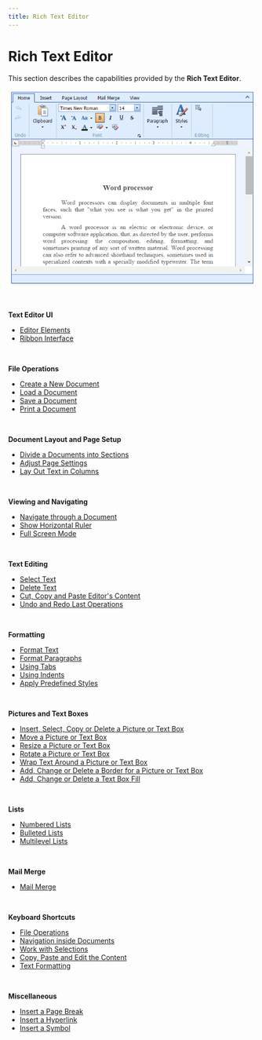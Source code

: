 ```yaml
---
title: Rich Text Editor
---
```

# Rich Text Editor
This section describes the capabilities provided by the **Rich Text Editor**.

![EUD_ASPxRichEdit_MainPicture](../images/Img117723.png)

&nbsp;

**Text Editor UI**
* [Editor Elements](../../interface-elements-for-web/articles/rich-text-editor/text-editor-ui/editor-elements.md)
* [Ribbon Interface](../../interface-elements-for-web/articles/rich-text-editor/text-editor-ui/ribbon-interface.md)

&nbsp;

**File Operations**
* [Create a New Document](../../interface-elements-for-web/articles/rich-text-editor/file-operations/create-a-new-document.md)
* [Load a Document](../../interface-elements-for-web/articles/rich-text-editor/file-operations/load-a-document.md)
* [Save a Document](../../interface-elements-for-web/articles/rich-text-editor/file-operations/save-a-document.md)
* [Print a Document](../../interface-elements-for-web/articles/rich-text-editor/file-operations/print-a-document.md)

&nbsp;

**Document Layout and Page Setup**
* [Divide a Documents into Sections](../../interface-elements-for-web/articles/rich-text-editor/document-layout-and-page-setup/divide-a-documents-into-sections.md)
* [Adjust Page Settings](../../interface-elements-for-web/articles/rich-text-editor/document-layout-and-page-setup/adjust-page-settings.md)
* [Lay Out Text in Columns](../../interface-elements-for-web/articles/rich-text-editor/document-layout-and-page-setup/lay-out-text-in-columns.md)

&nbsp;

**Viewing and Navigating**
* [Navigate through a Document](../../interface-elements-for-web/articles/rich-text-editor/viewing-and-navigating/navigate-through-a-document.md)
* [Show Horizontal Ruler](../../interface-elements-for-web/articles/rich-text-editor/viewing-and-navigating/show-horizontal-ruler.md)
* [Full Screen Mode](../../interface-elements-for-web/articles/rich-text-editor/viewing-and-navigating/full-screen-mode.md)

&nbsp;

**Text Editing**
* [Select Text](../../interface-elements-for-web/articles/rich-text-editor/text-editing/select-text.md)
* [Delete Text](../../interface-elements-for-web/articles/rich-text-editor/text-editing/delete-text.md)
* [Cut, Copy and Paste Editor's Content](../../interface-elements-for-web/articles/rich-text-editor/text-editing/cut-copy-and-paste-editors-content.md)
* [Undo and Redo Last Operations](../../interface-elements-for-web/articles/rich-text-editor/text-editing/undo-and-redo-last-operations.md)

&nbsp;

**Formatting**
* [Format Text](../../interface-elements-for-web/articles/rich-text-editor/formatting/format-text.md)
* [Format Paragraphs](../../interface-elements-for-web/articles/rich-text-editor/formatting/format-paragraphs.md)
* [Using Tabs](../../interface-elements-for-web/articles/rich-text-editor/formatting/using-tabs.md)
* [Using Indents](../../interface-elements-for-web/articles/rich-text-editor/formatting/using-indents.md)
* [Apply Predefined Styles](../../interface-elements-for-web/articles/rich-text-editor/formatting/apply-predefined-styles.md)

&nbsp;

**Pictures and Text Boxes**
* [Insert, Select, Copy or Delete a Picture or Text Box](../../interface-elements-for-web/articles/rich-text-editor/pictures-and-text-boxes/insert-select-copy-or-delete-a-picture-or-text-box.md)
* [Move a Picture or Text Box](../../interface-elements-for-web/articles/rich-text-editor/pictures-and-text-boxes/move-a-picture-or-text-box.md)
* [Resize a Picture or Text Box](../../interface-elements-for-web/articles/rich-text-editor/pictures-and-text-boxes/resize-a-picture-or-text-box.md)
* [Rotate a Picture or Text Box](../../interface-elements-for-web/articles/rich-text-editor/pictures-and-text-boxes/rotate-a-picture-or-text-box.md)
* [Wrap Text Around a Picture or Text Box](../../interface-elements-for-web/articles/rich-text-editor/pictures-and-text-boxes/wrap-text-around-a-picture-or-text-box.md)
* [Add, Change or Delete a Border for a Picture or Text Box](../../interface-elements-for-web/articles/rich-text-editor/pictures-and-text-boxes/add-change-or-delete-a-border-for-a-picture-or-text-box.md)
* [Add, Change or Delete a Text Box Fill](../../interface-elements-for-web/articles/rich-text-editor/pictures-and-text-boxes/add-change-or-delete-a-text-box-fill.md)

&nbsp;

**Lists**
* [Numbered Lists](../../interface-elements-for-web/articles/rich-text-editor/lists/numbered-lists.md)
* [Bulleted Lists](../../interface-elements-for-web/articles/rich-text-editor/lists/bulleted-lists.md)
* [Multilevel Lists](../../interface-elements-for-web/articles/rich-text-editor/lists/multilevel-lists.md)

&nbsp;

**Mail Merge**
* [Mail Merge](../../interface-elements-for-web/articles/rich-text-editor/mail-merge.md)

&nbsp;

**Keyboard Shortcuts**
* [File Operations](../../interface-elements-for-web/articles/rich-text-editor/keyboard-shortcuts/file-operations.md)
* [Navigation inside Documents](../../interface-elements-for-web/articles/rich-text-editor/keyboard-shortcuts/navigation-inside-documents.md)
* [Work with Selections ](../../interface-elements-for-web/articles/rich-text-editor/keyboard-shortcuts/work-with-selections.md)
* [Copy, Paste and Edit the Content](../../interface-elements-for-web/articles/rich-text-editor/keyboard-shortcuts/copy-paste-and-edit-the-content.md)
* [Text Formatting](../../interface-elements-for-web/articles/rich-text-editor/keyboard-shortcuts/text-formatting.md)

&nbsp;

**Miscellaneous**
* [Insert a Page Break](../../interface-elements-for-web/articles/rich-text-editor/miscellaneous/insert-a-page-break.md)
* [Insert a Hyperlink](../../interface-elements-for-web/articles/rich-text-editor/miscellaneous/insert-a-hyperlink.md)
* [Insert a Symbol](../../interface-elements-for-web/articles/rich-text-editor/miscellaneous/insert-a-symbol.md)